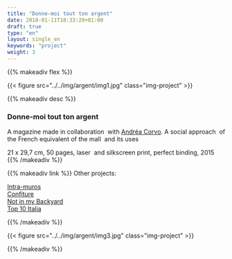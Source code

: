 ```yaml
---
title: "Donne-moi tout ton argent"
date: 2018-01-11T18:33:29+01:00
draft: true
type: "en"
layout: single_en
keywords: "project"
weight: 3
---
```


{{% makeadiv flex %}}

{{< figure src="../../img/argent/img1.jpg" class="img-project" >}}

{{% makeadiv desc %}}
### Donne-moi tout ton argent

A magazine made in collaboration  with [Andréa Corvo](http://andreacorvo.com/). A social approach  of the French equivalent of the mall  and its uses

21 x 29,7 cm, 50 pages, laser  and silkscreen print, perfect binding, 2015
{{% /makeadiv %}}

{{% makeadiv link %}}
Other projects:

[Intra-muros](http://www.carolinesorin.com/en/intramuros)  
[Confiture](http://www.carolinesorin.com/en/confiture)  
[Not in my Backyard](http://www.carolinesorin.com/en/backyard)  
[Top 10 Italia](http://www.carolinesorin.com/en/italia)  

{{% /makeadiv %}}

{{< figure src="../../img/argent/img3.jpg" class="img-project" >}}

{{% /makeadiv %}}